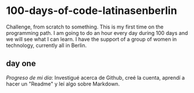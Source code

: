 # 100-days-of-code-latinasenberlin
Challenge, from scratch to something. This is my first time on the programming path. I am going to do an hour every day during 100 days and we will see what I can learn. I have the support of a group of women in technology, currently all in Berlin.

## day one
*Progreso de mi día*: Investigué acerca de Github, creé la cuenta, aprendí a hacer un "Readme" y leí algo sobre  Markdown.
